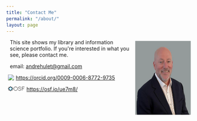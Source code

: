```yaml
---
title: "Contact Me"
permalink: "/about/"
layout: page
---
```

<style>
    p {
        margin-left: 10px;
    }
    .photo {
        display: inline;
        float: right;
        padding: 5px;
    }
    .logo {
        display: inline;
        float: left;
        padding-inline: 5px;
        /*padding-bottom: 10px;*/
    }

</style>
<img class="photo" src="/ah_2.png" width="150" height="200" alt="photo of Andre Hulet">
<p>This site shows my library and information science portfolio. If you're interested in what you see, please contact me.

<p>email: <a href='emailto:andrehulet@gmail.com' target='_blank'>andrehulet@gmail.com</a></p>
<img class="logo" alt="ORCID logo" src="https://info.orcid.org/wp-content/uploads/2019/11/orcid_16x16.png" width="16" height="16" />
<p><a href="https://orcid.org/0009-0006-8772-9735" target='_blank'>
https://orcid.org/0009-0006-8772-9735</a></p>
<img class="logo" alt="OSF logo" src="/docs/osf_black.png" width="45" height="16" />
<p><a href="https://osf.io/ue7m8/" target='_blank'>https://osf.io/ue7m8/</a></p>